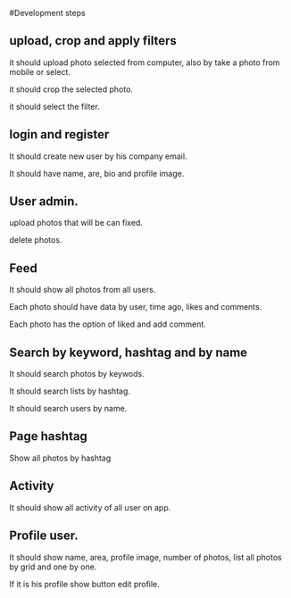 #Development steps

## upload, crop and apply filters
it should upload photo selected from computer, also by take a photo from mobile or select.

it should crop the selected photo.

it should select the filter.

## login and register
It should create new user by his company email.

It should have name, are, bio and profile image.

## User admin.
upload photos that will be can fixed.

delete photos.

## Feed
It should show all photos from all users.

Each photo should have data by user, time ago, likes and comments.

Each photo has the option of liked and add comment.

## Search by keyword, hashtag and by name
It should search photos by keywods.

It should search lists by hashtag.

It should search users by name.

## Page hashtag
Show all photos by hashtag

## Activity
It should show all activity of all user on app.

## Profile user.
It should show name, area, profile image, number of photos, list all photos by grid and one by one.

If it is his profile show button edit profile.
